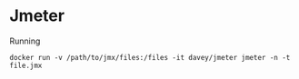 Jmeter
============


Running

```
docker run -v /path/to/jmx/files:/files -it davey/jmeter jmeter -n -t file.jmx
```
